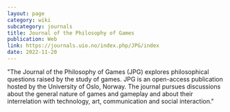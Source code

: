 ```yaml
---
layout: page
category: wiki
subcategory: journals
title: Journal of the Philosophy of Games
publication: Web
link: https://journals.uio.no/index.php/JPG/index
date: 2022-11-20
---
```


"The Journal of the Philosophy of Games (JPG) explores philosophical questions raised by the study of games. JPG is an open-access publication hosted by the University of Oslo, Norway. The journal pursues discussions about the general nature of games and gameplay and about their interrelation with technology, art, communication and social interaction."
